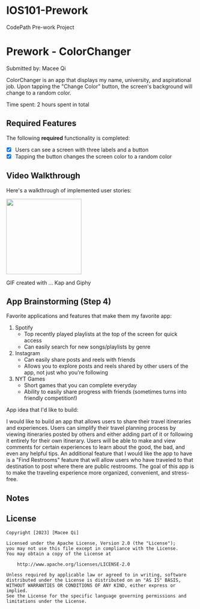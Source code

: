 # IOS101-Prework
CodePath Pre-work Project
# Prework - ColorChanger

Submitted by: Macee Qi

ColorChanger is an app that displays my name, university, and aspirational job. Upon tapping the "Change Color" button, the screen's background will change to a random color.

Time spent: 2 hours spent in total

## Required Features

The following **required** functionality is completed:

- [x] Users can see a screen with three labels and a button
- [x] Tapping the button changes the screen color to a random color
 
## Video Walkthrough

Here's a walkthrough of implemented user stories:

<img src="https://media.giphy.com/media/xXklrRIwiO1l4vxNUb/giphy.gif?raw=true" width="200px">

<!-- Replace this with whatever GIF tool you used! -->
GIF created with ...  Kap and Giphy
<!-- Recommended tools:
[Kap](https://getkap.co/) for macOS
[ScreenToGif](https://www.screentogif.com/) for Windows
[peek](https://github.com/phw/peek) for Linux. -->

## App Brainstorming (Step 4)

Favorite applications and features that make them my favorite app:

1) Spotify
   - Top recently played playlists at the top of the screen for quick access
   - Can easily search for new songs/playlists by genre
2) Instagram
   - Can easily share posts and reels with friends
   - Allows you to explore posts and reels shared by other users of the app, not just who you're following
3) NYT Games
   - Short games that you can complete everyday
   - Ability to easily share progress with friends (sometimes turns into friendly competition!)


App idea that I'd like to build:

I would like to build an app that allows users to share their travel itineraries and experiences. Users can simplify their travel planning process by viewing itineraries posted by others and either adding part of it or following it entirely for their own itinerary. Users will be able to make and view comments for certain experiences to learn about the good, the bad, and even any helpful tips. An additional feature that I would like the app to have is a "Find Restrooms" feature that will allow users who have traveled to that destination to post where there are public restrooms. The goal of this app is to make the traveling experience more organized, convenient, and stress-free.


## Notes


## License

    Copyright [2023] [Macee Qi]

    Licensed under the Apache License, Version 2.0 (the "License");
    you may not use this file except in compliance with the License.
    You may obtain a copy of the License at

        http://www.apache.org/licenses/LICENSE-2.0

    Unless required by applicable law or agreed to in writing, software
    distributed under the License is distributed on an "AS IS" BASIS,
    WITHOUT WARRANTIES OR CONDITIONS OF ANY KIND, either express or implied.
    See the License for the specific language governing permissions and
    limitations under the License.
